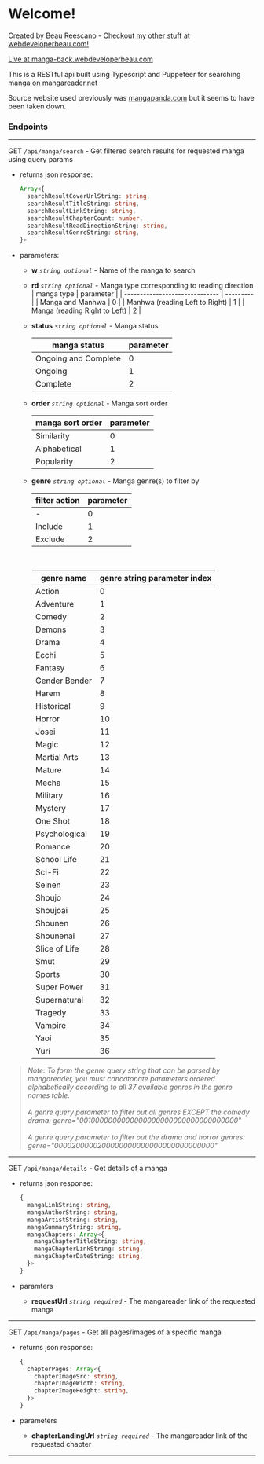 # Welcome!

Created by Beau Reescano - [Checkout my other stuff at webdeveloperbeau.com!](https://webdeveloperbeau.com)

[Live at manga-back.webdeveloperbeau.com](https://www.mangareader.net/)

This is a RESTful api built using Typescript and Puppeteer for searching manga on [mangareader.net](https://www.mangareader.net/)

Source website used previously was [mangapanda.com](http://www.mangapanda.com/) but it seems to have been taken down.

### Endpoints

---

GET `/api/manga/search` - Get filtered search results for requested manga using query params

- returns json response:

  ```typescript
  Array<{
    searchResultCoverUrlString: string,
    searchResultTitleString: string,
    searchResultLinkString: string,
    searchResultChapterCount: number,
    searchResultReadDirectionString: string,
    searchResultGenreString: string,
  }>
  ```

- parameters:

  - **w** _`string optional`_ - Name of the manga to search

  - **rd** _`string optional`_ - Manga type corresponding to reading direction
    | manga type | parameter |
    | ------------------------------ | --------- |
    | Manga and Manhwa | 0 |
    | Manhwa (reading Left to Right) | 1 |
    | Manga (reading Right to Left) | 2 |

  - **status** _`string optional`_ - Manga status

    | manga status         | parameter |
    | -------------------- | --------- |
    | Ongoing and Complete | 0         |
    | Ongoing              | 1         |
    | Complete             | 2         |

  - **order** _`string optional`_ - Manga sort order

    | manga sort order | parameter |
    | ---------------- | --------- |
    | Similarity       | 0         |
    | Alphabetical     | 1         |
    | Popularity       | 2         |

  - **genre** _`string optional`_ - Manga genre(s) to filter by

    | filter action | parameter |
    | ------------- | --------- |
    | -             | 0         |
    | Include       | 1         |
    | Exclude       | 2         |

    <br/>

    | genre name    | genre string parameter index |
    | ------------- | ---------------------------- |
    | Action        | 0                            |
    | Adventure     | 1                            |
    | Comedy        | 2                            |
    | Demons        | 3                            |
    | Drama         | 4                            |
    | Ecchi         | 5                            |
    | Fantasy       | 6                            |
    | Gender Bender | 7                            |
    | Harem         | 8                            |
    | Historical    | 9                            |
    | Horror        | 10                           |
    | Josei         | 11                           |
    | Magic         | 12                           |
    | Martial Arts  | 13                           |
    | Mature        | 14                           |
    | Mecha         | 15                           |
    | Military      | 16                           |
    | Mystery       | 17                           |
    | One Shot      | 18                           |
    | Psychological | 19                           |
    | Romance       | 20                           |
    | School Life   | 21                           |
    | Sci-Fi        | 22                           |
    | Seinen        | 23                           |
    | Shoujo        | 24                           |
    | Shoujoai      | 25                           |
    | Shounen       | 26                           |
    | Shounenai     | 27                           |
    | Slice of Life | 28                           |
    | Smut          | 29                           |
    | Sports        | 30                           |
    | Super Power   | 31                           |
    | Supernatural  | 32                           |
    | Tragedy       | 33                           |
    | Vampire       | 34                           |
    | Yaoi          | 35                           |
    | Yuri          | 36                           |

> _Note: To form the genre query string that can be parsed by mangareader, you must concatonate parameters ordered alphabetically according to all 37 available genres in the genre names table._\
> \
> _A genre query parameter to filter out all genres EXCEPT the comedy drama: genre="0010000000000000000000000000000000000"_\
> \
> _A genre query parameter to filter out the drama and horror genres: genre="0000200000200000000000000000000000000"_

---

GET `/api/manga/details` - Get details of a manga

- returns json response:

  ```typescript
  {
    mangaLinkString: string,
    mangaAuthorString: string,
    mangaArtistString: string,
    mangaSummaryString: string,
    mangaChapters: Array<{
      mangaChapterTitleString: string,
      mangaChapterLinkString: string,
      mangaChapterDateString: string,
    }>
  }
  ```

- paramters

  - **requestUrl** _`string required`_ - The mangareader link of the requested manga

---

GET `/api/manga/pages` - Get all pages/images of a specific manga

- returns json response:

  ```typescript
  {
    chapterPages: Array<{
      chapterImageSrc: string,
      chapterImageWidth: string,
      chapterImageHeight: string,
    }>
  }
  ```

- parameters

  - **chapterLandingUrl** _`string required`_ - The mangareader link of the requested chapter

---
